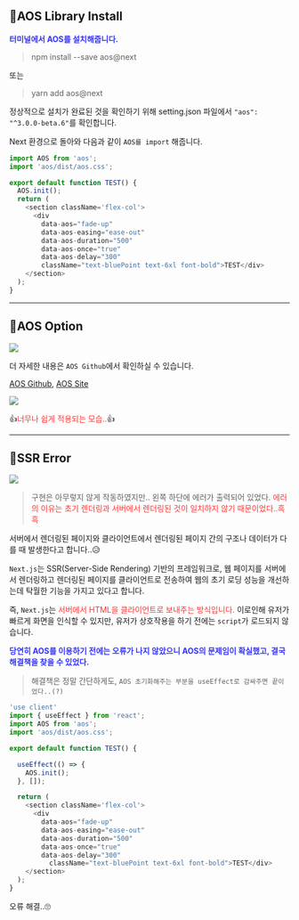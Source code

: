 ## 🦮AOS Library Install

<span style='color: #3333ff;'>**터미널에서 AOS를 설치해줍니다.**</span>
>npm install --save aos@next

또는
>yarn add aos@next

정상적으로 설치가 완료된 것을 확인하기 위해 setting.json 파일에서 `"aos": "^3.0.0-beta.6"`를 확인합니다.

Next 환경으로 돌아와 다음과 같이 `AOS를 import` 해줍니다.

```javascript
import AOS from 'aos';
import 'aos/dist/aos.css';

export default function TEST() {
  AOS.init();
  return (
    <section className='flex-col'>
      <div
    	data-aos="fade-up"
    	data-aos-easing="ease-out"
    	data-aos-duration="500"
    	data-aos-once="true"
    	data-aos-delay="300"
        className="text-bluePoint text-6xl font-bold">TEST</div>
    </section>
  );
}
```

***

## 🦮AOS Option

<img src="/images/publishing_study/9/image1.webp"/>

더 자세한 내용은 `AOS Github`에서 확인하실 수 있습니다.

[AOS Github](https://github.com/michalsnik/aos#animations), [AOS Site](https://michalsnik.github.io/aos/)

<img src="/images/publishing_study/9/image2.webp"/>


👍<span style="color: #ff3333">너무나 쉽게 적용되는 모습..</span>👍

***

## 🦮SSR Error

<img src="/images/publishing_study/9/image3.webp"/>

>구현은 아무렇지 않게 작동하였지만.. 왼쪽 하단에 에러가 출력되어 있었다. <spna style="color: #ff3333">에러의 이유는 초기 렌더링과 서버에서 렌더링된 것이 일치하지 않기 때문이었다..흑흑</span>

서버에서 렌더링된 페이지와 클라이언트에서 렌더링된 페이지 간의 구조나 데이터가 다를 때 발생한다고 합니다..😥

`Next.js`는 SSR(Server-Side Rendering) 기반의 프레임워크로, 웹 페이지를 서버에서 렌더링하고 렌더링된 페이지를 클라이언트로 전송하여 웹의 초기 로딩 성능을 개선하는데 탁월한 기능을 가지고 있다고 합니다.

즉, `Next.js`는 <span style="color: #ff3333">서버에서 HTML을 클라이언트로 보내주는 방식입니다.</span> 이로인해 유저가 빠르게 화면을 인식할 수 있지만, 유저가 상호작용을 하기 전에는 `script`가 로드되지 않습니다.

<span style="color: #3333ff; font-weight: bold">당연히 AOS를 이용하기 전에는 오류가 나지 않았으니 AOS의 문제임이 확실했고, 결국 해결책을 찾을 수 있었다.</span>

>해결책은 정말 간단하게도, `AOS 초기화해주는 부분을 useEffect로 감싸주면 끝이었다..(?)`

```javascript
'use client'
import { useEffect } from 'react';
import AOS from 'aos';
import 'aos/dist/aos.css';

export default function TEST() {

  useEffect(() => {
    AOS.init();
  }, []);

  return (
    <section className='flex-col'>
      <div
    	data-aos="fade-up"
    	data-aos-easing="ease-out"
    	data-aos-duration="500"
    	data-aos-once="true"
    	data-aos-delay="300"
          className="text-bluePoint text-6xl font-bold">TEST</div>
    </section>
  );
}
```

오류 해결..🙄